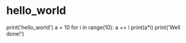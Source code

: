 # hello_world
print('hello_world')
a = 10
for i in range(10):
  a += i
  print(a*i)
print('Well done!')
